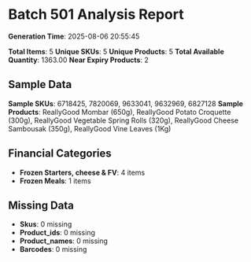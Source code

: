 # Batch 501 Analysis Report

**Generation Time**: 2025-08-06 20:55:45

**Total Items**: 5
**Unique SKUs**: 5
**Unique Products**: 5
**Total Available Quantity**: 1363.00
**Near Expiry Products**: 2

## Sample Data
**Sample SKUs**: 6718425, 7820069, 9633041, 9632969, 6827128
**Sample Products**: ReallyGood Mombar (650g), ReallyGood Potato Croquette (300g), ReallyGood Vegetable Spring Rolls (320g), ReallyGood Cheese Sambousak (350g), ReallyGood Vine Leaves (1Kg)

## Financial Categories
- **Frozen Starters, cheese & FV**: 4 items
- **Frozen Meals**: 1 items

## Missing Data
- **Skus**: 0 missing
- **Product_ids**: 0 missing
- **Product_names**: 0 missing
- **Barcodes**: 0 missing
